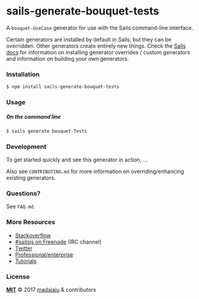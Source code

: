 # sails-generate-bouquet-tests

A `bouquet-UseCase` generator for use with the Sails command-line interface.

Certain generators are installed by default in Sails, but they can be overridden.  Other generators create entirely new things.  Check the [Sails docs](http://sailsjs.org/#!documentation) for information on installing generator overrides / custom generators and information on building your own generators.



### Installation

```sh
$ npm install sails-generate-bouquet-tests
```


### Usage

##### On the command line

```sh
$ sails generate bouquet-Tests
```



### Development

To get started quickly and see this generator in action, ...

Also see `CONTRIBUTING.md` for more information on overriding/enhancing existing generators.



### Questions?

See `FAQ.md`.



### More Resources

- [Stackoverflow](http://stackoverflow.com/questions/tagged/sails.js)
- [#sailsjs on Freenode](http://webchat.freenode.net/) (IRC channel)
- [Twitter](https://twitter.com/sailsjs)
- [Professional/enterprise](https://github.com/madajaju/sails-docs/blob/master/FAQ.md#are-there-professional-support-options)
- [Tutorials](https://github.com/madajaju/sails-docs/blob/master/FAQ.md#where-do-i-get-help)


### License

**[MIT](./LICENSE)**
&copy; 2017 [madajaju](http://github.com/madajaju) & contributors

